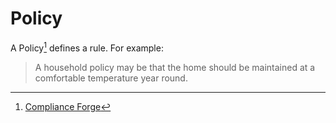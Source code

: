 # Policy

A Policy[^1] defines a rule. For example: 

> A household policy may be that the home should be maintained at a comfortable temperature year round.

[^1]: [Compliance Forge](https://www.complianceforge.com/faq/word-crimes/policy-vs-standard-vs-control-vs-procedure)